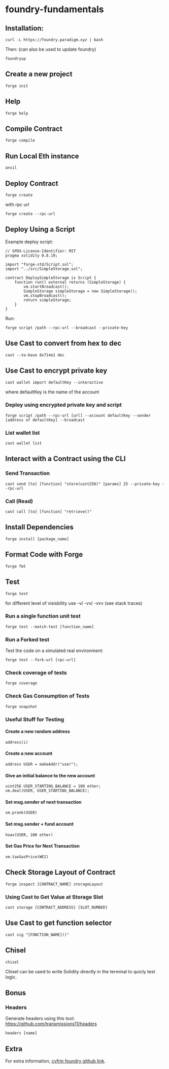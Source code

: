 # foundry-fundamentals

## Installation:

```
curl -L https://foundry.paradigm.xyz | bash
```

Then: (can also be used to update foundry)
```
foundryup
```

## Create a new project

```
forge init
```

## Help

```
forge help
```

 ## Compile Contract

```
forge compile
```

## Run Local Eth instance

```
anvil
```

## Deploy Contract

```
forge create
```

with rpc url

```
forge create --rpc-url
```
## Deploy Using a Script

Example deploy script:

```
// SPDX-License-Identifier: MIT
pragma solidity 0.8.19;

import "forge-std/Script.sol";
import "../src/SimpleStorage.sol";

contract DeploySimpleStorage is Script {
    function run() external returns (SimpleStorage) {
        vm.startBroadcast();
        SimpleStorage simpleStorage = new SimpleStorage();
        vm.stopBroadcast();
        return simpleStorage;
    }
}

```

Run:

```
forge script /path --rpc-url --broadcast --private-key
```

## Use Cast to convert from hex to dec

```
cast --to-base 0x714e1 dec
```

## Use Cast to encrypt private key

```
cast wallet import defaultKey --interactive
```
where defaultKey is the name of the account 

### Deploy using encrypted private key and script

```
forge script /path --rpc-url [url] --account defaultKey --sender [address of defaultKey] --broadcast
```

### List wallet list

```
cast wallet list
```

## Interact with a Contract using the CLI

### Send Transaction

```
cast send [to] [function] "store(uint256)" [params] 25 --private-key --rpc-url
```

### Call (Read)

```
cast call [to] [function] "retrieve()"
```

## Install Dependencies

```
forge install [package_name]
````

## Format Code with Forge

```
forge fmt
```

## Test

```
forge test
```

for different level of visisbility use -v/ -vv/ -vvv (see stack traces)

### Run a single function unit test

```
forge test --match-test [function_name]
```

### Run a Forked test

Test the code on a simulated real environment:

```
forge test --fork-url [rpc-url]
```

### Check coverage of tests

```
forge coverage
```

### Check Gas Consumption of Tests

```
forge snapshot
```

### Useful Stuff for Testing

#### Create a new random address

```
address(i)
```

#### Create a new account

```
address USER = makeAddr("user");
```

#### Give an initial balance to the new account

```
uint256 USER_STARTING_BALANCE = 100 ether;
vm.deal(USER, USER_STARTING_BALANCE);
```

#### Set msg.sender of next transaction

```
vm.prank(USER)
```

#### Set msg.sender + fund account

```
hoax(USER, 100 ether)
```

#### Set Gas Price for Next Transaction

```
vm.taxGasPrice(WEI)
```

## Check Storage Layout of Contract

```
forge inspect [CONTRACT_NAME] storageLayout
```

### Using Cast to Get Value at Storage Slot

```
cast storage [CONTRACT_ADDRESS] [SLOT_NUMBER]
```

## Use Cast to get function selector

```
cast sig "[FUNCTION_NAME]()"
```

## Chisel

```
chisel
```

Chisel can be used to write Solidity directly in the terminal to quicly test logic.

## Bonus

### Headers

Generate headers using this tool: https://github.com/transmissions11/headers

```
headers [name]
```

## Extra

For extra information, [cyfrin foundry github link](https://github.com/Cyfrin/foundry-full-course-cu).
